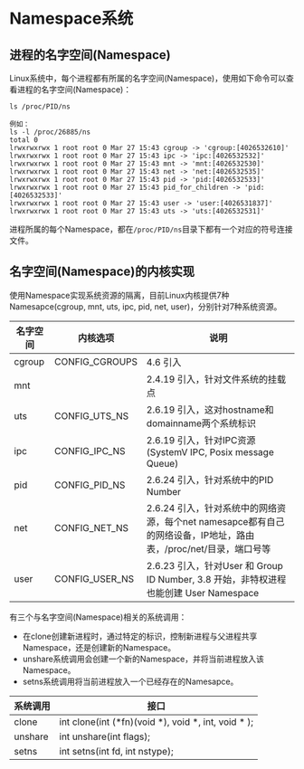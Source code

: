 # Namespace系统

## 进程的名字空间(Namespace)

Linux系统中，每个进程都有所属的名字空间(Namespace)，使用如下命令可以查看进程的名字空间(Namespace)：

```
ls /proc/PID/ns

例如：
ls -l /proc/26885/ns
total 0
lrwxrwxrwx 1 root root 0 Mar 27 15:43 cgroup -> 'cgroup:[4026532610]'
lrwxrwxrwx 1 root root 0 Mar 27 15:43 ipc -> 'ipc:[4026532532]'
lrwxrwxrwx 1 root root 0 Mar 27 15:43 mnt -> 'mnt:[4026532530]'
lrwxrwxrwx 1 root root 0 Mar 27 15:43 net -> 'net:[4026532535]'
lrwxrwxrwx 1 root root 0 Mar 27 15:43 pid -> 'pid:[4026532533]'
lrwxrwxrwx 1 root root 0 Mar 27 15:43 pid_for_children -> 'pid:[4026532533]'
lrwxrwxrwx 1 root root 0 Mar 27 15:43 user -> 'user:[4026531837]'
lrwxrwxrwx 1 root root 0 Mar 27 15:43 uts -> 'uts:[4026532531]'
```

进程所属的每个Namespace，都在`/proc/PID/ns`目录下都有一个对应的符号连接文件。

## 名字空间(Namespace)的内核实现

使用Namespace实现系统资源的隔离，目前Linux内核提供7种Namesapce(cgroup, mnt, uts, ipc, pid, net, user)，分别针对7种系统资源。

| 名字空间      | 内核选项              |  说明       |
|---------------|-----------------------|-------------|
| cgroup        | CONFIG_CGROUPS        | 4.6 引入  |
| mnt           |                       | 2.4.19 引入，针对文件系统的挂载点                          |
| uts           | CONFIG_UTS_NS         | 2.6.19 引入，这对hostname和domainname两个系统标识          |
| ipc           | CONFIG_IPC_NS         | 2.6.19 引入，针对IPC资源(SystemV IPC, Posix message Queue) |
| pid           | CONFIG_PID_NS         | 2.6.24 引入，针对系统中的PID Number  |
| net           | CONFIG_NET_NS         | 2.6.24 引入，针对系统中的网络资源，每个net namesapce都有自己的网络设备，IP地址，路由表，/proc/net/目录，端口号等   |
| user          | CONFIG_USER_NS        | 2.6.23 引入，针对User 和 Group ID Number, 3.8 开始，非特权进程也能创建 User Namespace  |

有三个与名字空间(Namespace)相关的系统调用：

* 在clone创建新进程时，通过特定的标识，控制新进程与父进程共享Namespace，还是创建新的Namespace。
* unshare系统调用会创建一个新的Namespace，并将当前进程放入该Namespace。
* setns系统调用将当前进程放入一个已经存在的Namesapce。

| 系统调用  | 接口  |
|-----------|-------|
| clone     | int clone(int (\*fn)(void \*), void \*, int, void \* );  |
| unshare   | int unshare(int flags);           |
| setns     | int setns(int fd, int nstype);    |

